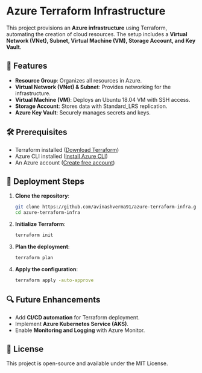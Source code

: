 # Azure Terraform Infrastructure

This project provisions an **Azure infrastructure** using Terraform, automating the creation of cloud resources. The setup includes a **Virtual Network (VNet), Subnet, Virtual Machine (VM), Storage Account, and Key Vault**.

## 📌 Features
- **Resource Group**: Organizes all resources in Azure.
- **Virtual Network (VNet) & Subnet**: Provides networking for the infrastructure.
- **Virtual Machine (VM)**: Deploys an Ubuntu 18.04 VM with SSH access.
- **Storage Account**: Stores data with Standard_LRS replication.
- **Azure Key Vault**: Securely manages secrets and keys.

## 🛠 Prerequisites
- Terraform installed ([Download Terraform](https://developer.hashicorp.com/terraform/downloads))
- Azure CLI installed ([Install Azure CLI](https://learn.microsoft.com/en-us/cli/azure/install-azure-cli))
- An Azure account ([Create free account](https://azure.microsoft.com/en-us/free/))

## 🚀 Deployment Steps
1. **Clone the repository**:
   ```sh
   git clone https://github.com/avinashverma91/azure-terraform-infra.git
   cd azure-terraform-infra
   ```
2. **Initialize Terraform**:
   ```sh
   terraform init
   ```
3. **Plan the deployment**:
   ```sh
   terraform plan
   ```
4. **Apply the configuration**:
   ```sh
   terraform apply -auto-approve
   ```

## 🔍 Future Enhancements
- Add **CI/CD automation** for Terraform deployment.
- Implement **Azure Kubernetes Service (AKS)**.
- Enable **Monitoring and Logging** with Azure Monitor.

## 📜 License
This project is open-source and available under the MIT License.
